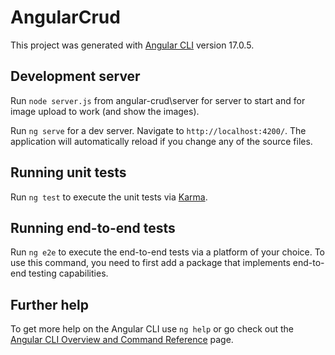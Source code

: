 # AngularCrud

This project was generated with [Angular CLI](https://github.com/angular/angular-cli) version 17.0.5.

## Development server

Run `node server.js` from angular-crud\server for server to start and for image upload to work (and show the images).

Run `ng serve` for a dev server. Navigate to `http://localhost:4200/`.
The application will automatically reload if you change any of the source files.

## Running unit tests

Run `ng test` to execute the unit tests via [Karma](https://karma-runner.github.io).

## Running end-to-end tests

Run `ng e2e` to execute the end-to-end tests via a platform of your choice. To use this command, you need to first add a package that implements end-to-end testing capabilities.

## Further help

To get more help on the Angular CLI use `ng help` or go check out the [Angular CLI Overview and Command Reference](https://angular.io/cli) page.
